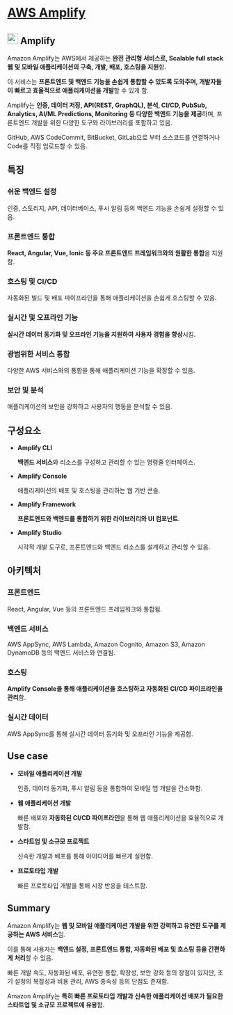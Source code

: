 # [AWS Amplify](https://aws.amazon.com/ko/amplify/?gclid=CjwKCAjw5Ky1BhAgEiwA5jGujujZGrHVDgW0wjc925OCfVtq2MQo_RhGZM_gmQZyGfzU3o0I8xl8SxoCRFYQAvD_BwE&trk=0a103e72-4fe2-4cc3-bae2-fc26d892df0d&sc_channel=ps&ef_id=CjwKCAjw5Ky1BhAgEiwA5jGujujZGrHVDgW0wjc925OCfVtq2MQo_RhGZM_gmQZyGfzU3o0I8xl8SxoCRFYQAvD_BwE:G:s&s_kwcid=AL!4422!3!647258118435!e!!g!!aws%20amplify!19613644059!146711819018)

## <img src = "https://github.com/user-attachments/assets/31cf22b7-5066-4a43-a035-6e6c44f018bf" width = "25" height = "25"> Amplify

Amazon Amplify는 AWS에서 제공하는 **완전 관리형 서비스로, Scalable full stack 웹 및 모바일 애플리케이션의 구축, 개발, 배포, 호스팅을 지원**함. 

이 서비스는 **프론트엔드 및 백엔드 기능을 손쉽게 통합할 수 있도록 도와주며, 개발자들이 빠르고 효율적으로 애플리케이션을 개발**할 수 있게 함.

Amplify는 **인증, 데이터 저장, API(REST, GraphQL), 분석, CI/CD, PubSub, Analytics, AI/ML Predictions, Monitoring 등 다양한 백엔드 기능을 제공**하며, 프론트엔드 개발을 위한 다양한 도구와 라이브러리를 포함하고 있음. 

GitHub, AWS CodeCommit, BitBucket, GitLab으로 부터 소스코드를 연결하거나 Code를 직접 업로드할 수 있음.

## 특징

### 쉬운 백엔드 설정

인증, 스토리지, API, 데이터베이스, 푸시 알림 등의 백엔드 기능을 손쉽게 설정할 수 있음.

### 프론트엔드 통합

**React, Angular, Vue, Ionic 등 주요 프론트엔드 프레임워크와의 원활한 통합**을 지원함.

### 호스팅 및 CI/CD

자동화된 빌드 및 배포 파이프라인을 통해 애플리케이션을 손쉽게 호스팅할 수 있음.

### 실시간 및 오프라인 기능

**실시간 데이터 동기화 및 오프라인 기능을 지원하여 사용자 경험을 향상**시킴.

### 광범위한 서비스 통합

다양한 AWS 서비스와의 통합을 통해 애플리케이션 기능을 확장할 수 있음.

### 보안 및 분석

애플리케이션의 보안을 강화하고 사용자의 행동을 분석할 수 있음.

## 구성요소

* **Amplify CLI**

    **백엔드 서비스**와 리소스를 구성하고 관리할 수 있는 명령줄 인터페이스.

* **Amplify Console**

    애플리케이션의 배포 및 호스팅을 관리하는 웹 기반 콘솔.

* **Amplify Framework**

    **프론트엔드와 백엔드를 통합하기 위한 라이브러리와 UI 컴포넌트**.

* **Amplify Studio**

    시각적 개발 도구로, 프론트엔드와 백엔드 리소스를 설계하고 관리할 수 있음.

## 아키텍처

### 프론트엔드

React, Angular, Vue 등의 프론트엔드 프레임워크와 통합됨.

### 백엔드 서비스

AWS AppSync, AWS Lambda, Amazon Cognito, Amazon S3, Amazon DynamoDB 등의 백엔드 서비스와 연결됨.

### 호스팅

**Amplify Console을 통해 애플리케이션을 호스팅하고 자동화된 CI/CD 파이프라인을 관리**함.

### 실시간 데이터

AWS AppSync를 통해 실시간 데이터 동기화 및 오프라인 기능을 제공함.

## Use case

* **모바일 애플리케이션 개발**

    인증, 데이터 동기화, 푸시 알림 등을 통합하여 모바일 앱 개발을 간소화함.

* **웹 애플리케이션 개발**

    빠른 배포와 **자동화된 CI/CD 파이프라인**을 통해 웹 애플리케이션을 효율적으로 개발함.

* **스타트업 및 소규모 프로젝트**

    신속한 개발과 배포를 통해 아이디어를 빠르게 실현함.

* **프로토타입 개발**

    빠른 프로토타입 개발을 통해 시장 반응을 테스트함.

## Summary

Amazon Amplify는 **웹 및 모바일 애플리케이션 개발을 위한 강력하고 유연한 도구를 제공하는 AWS 서비스**임. 

이를 통해 사용자는 **백엔드 설정, 프론트엔드 통합, 자동화된 배포 및 호스팅 등을 간편하게 처리**할 수 있음. 

빠른 개발 속도, 자동화된 배포, 유연한 통합, 확장성, 보안 강화 등의 장점이 있지만, 초기 설정의 복잡성과 비용 관리, AWS 종속성 등의 단점도 존재함. 

Amazon Amplify는 **특히 빠른 프로토타입 개발과 신속한 애플리케이션 배포가 필요한 스타트업 및 소규모 프로젝트에 유용**함.